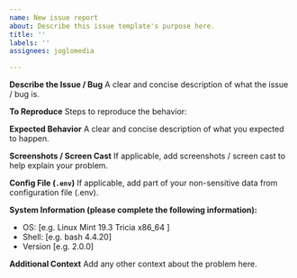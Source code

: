 ```yaml
---
name: New issue report
about: Describe this issue template's purpose here.
title: ''
labels: ''
assignees: joglomedia

---
```


**Describe the Issue / Bug**
A clear and concise description of what the issue / bug is.

**To Reproduce**
Steps to reproduce the behavior:

**Expected Behavior**
A clear and concise description of what you expected to happen.

**Screenshots / Screen Cast**
If applicable, add screenshots / screen cast to help explain your problem.

**Config File (`.env`)**
If applicable, add part of your non-sensitive data from configuration file (.env).

**System Information (please complete the following information):**
 - OS: [e.g. Linux Mint 19.3 Tricia x86_64 ]
 - Shell: [e.g. bash 4.4.20]
 - Version [e.g. 2.0.0]

**Additional Context**
Add any other context about the problem here.
